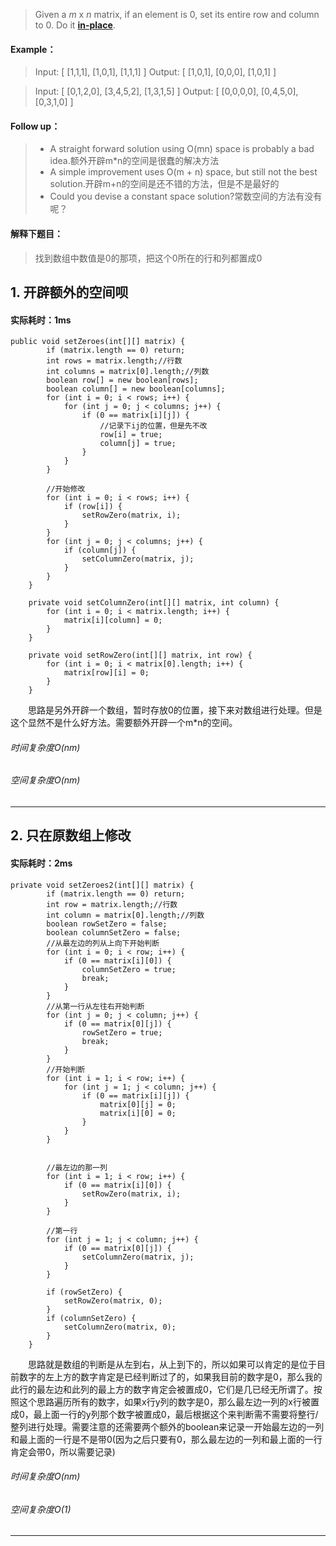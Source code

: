 > Given a *m* x *n* matrix, if an element is 0, set its entire row and column to 0\. Do it [**in-place**](https://en.wikipedia.org/wiki/In-place_algorithm).

#### Example：
> Input: 
[
  [1,1,1],
  [1,0,1],
  [1,1,1]
]
Output: 
[
  [1,0,1],
  [0,0,0],
  [1,0,1]
]

> Input: 
[
  [0,1,2,0],
  [3,4,5,2],
  [1,3,1,5]
]
Output: 
[
  [0,0,0,0],
  [0,4,5,0],
  [0,3,1,0]
]
#### Follow up：
> * A straight forward solution using O(mn) space is probably a bad idea.额外开辟m*n的空间是很蠢的解决方法
> * A simple improvement uses O(m + n) space, but still not the best solution.开辟m+n的空间是还不错的方法，但是不是最好的
> * Could you devise a constant space solution?常数空间的方法有没有呢？

#### 解释下题目：
> 找到数组中数值是0的那项，把这个0所在的行和列都置成0


## 1. 开辟额外的空间呗
#### 实际耗时：1ms
```
public void setZeroes(int[][] matrix) {
        if (matrix.length == 0) return;
        int rows = matrix.length;//行数
        int columns = matrix[0].length;//列数
        boolean row[] = new boolean[rows];
        boolean column[] = new boolean[columns];
        for (int i = 0; i < rows; i++) {
            for (int j = 0; j < columns; j++) {
                if (0 == matrix[i][j]) {
                    //记录下ij的位置，但是先不改
                    row[i] = true;
                    column[j] = true;
                }
            }
        }

        //开始修改
        for (int i = 0; i < rows; i++) {
            if (row[i]) {
                setRowZero(matrix, i);
            }
        }
        for (int j = 0; j < columns; j++) {
            if (column[j]) {
                setColumnZero(matrix, j);
            }
        }
    }

    private void setColumnZero(int[][] matrix, int column) {
        for (int i = 0; i < matrix.length; i++) {
            matrix[i][column] = 0;
        }
    }

    private void setRowZero(int[][] matrix, int row) {
        for (int i = 0; i < matrix[0].length; i++) {
            matrix[row][i] = 0;
        }
    }
```
&emsp;&emsp;思路是另外开辟一个数组，暂时存放0的位置，接下来对数组进行处理。但是这个显然不是什么好方法。需要额外开辟一个m*n的空间。
###### 时间复杂度O(nm)
###### 空间复杂度O(nm)
---------
## 2. 只在原数组上修改
#### 实际耗时：2ms
```
private void setZeroes2(int[][] matrix) {
        if (matrix.length == 0) return;
        int row = matrix.length;//行数
        int column = matrix[0].length;//列数
        boolean rowSetZero = false;
        boolean columnSetZero = false;
        //从最左边的列从上向下开始判断
        for (int i = 0; i < row; i++) {
            if (0 == matrix[i][0]) {
                columnSetZero = true;
                break;
            }
        }
        //从第一行从左往右开始判断
        for (int j = 0; j < column; j++) {
            if (0 == matrix[0][j]) {
                rowSetZero = true;
                break;
            }
        }
        //开始判断
        for (int i = 1; i < row; i++) {
            for (int j = 1; j < column; j++) {
                if (0 == matrix[i][j]) {
                    matrix[0][j] = 0;
                    matrix[i][0] = 0;
                }
            }
        }


        //最左边的那一列
        for (int i = 1; i < row; i++) {
            if (0 == matrix[i][0]) {
                setRowZero(matrix, i);
            }
        }

        //第一行
        for (int j = 1; j < column; j++) {
            if (0 == matrix[0][j]) {
                setColumnZero(matrix, j);
            }
        }

        if (rowSetZero) {
            setRowZero(matrix, 0);
        }
        if (columnSetZero) {
            setColumnZero(matrix, 0);
        }
    }
```
&emsp;&emsp;思路就是数组的判断是从左到右，从上到下的，所以如果可以肯定的是位于目前数字的左上方的数字肯定是已经判断过了的，如果我目前的数字是0，那么我的此行的最左边和此列的最上方的数字肯定会被置成0，它们是几已经无所谓了。按照这个思路遍历所有的数字，如果x行y列的数字是0，那么最左边一列的x行被置成0，最上面一行的y列那个数字被置成0，最后根据这个来判断需不需要将整行/整列进行处理。需要注意的还需要两个额外的boolean来记录一开始最左边的一列和最上面的一行是不是带0(因为之后只要有0，那么最左边的一列和最上面的一行肯定会带0，所以需要记录)
###### 时间复杂度O(nm)
###### 空间复杂度O(1)
---------

